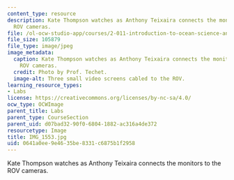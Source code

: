 ```yaml
---
content_type: resource
description: Kate Thompson watches as Anthony Teixaira connects the monitors to the
  ROV cameras.
file: /ol-ocw-studio-app/courses/2-011-introduction-to-ocean-science-and-engineering-spring-2006/0641a0ee9e4635be8331c6875b1f2958_IMG_1553.jpg
file_size: 105879
file_type: image/jpeg
image_metadata:
  caption: Kate Thompson watches as Anthony Teixaira connects the monitors to the
    ROV cameras.
  credit: Photo by Prof. Techet.
  image-alt: Three small video screens cabled to the ROV.
learning_resource_types:
- Labs
license: https://creativecommons.org/licenses/by-nc-sa/4.0/
ocw_type: OCWImage
parent_title: Labs
parent_type: CourseSection
parent_uid: d07bad32-90f0-6804-1882-ac316a4de372
resourcetype: Image
title: IMG_1553.jpg
uid: 0641a0ee-9e46-35be-8331-c6875b1f2958
---
```

Kate Thompson watches as Anthony Teixaira connects the monitors to the ROV cameras.